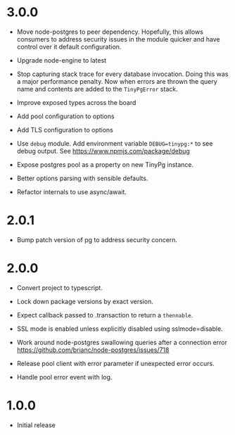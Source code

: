 # 3.0.0

* Move node-postgres to peer dependency. Hopefully, this allows consumers to address security issues in the module quicker and have control over it default configuration.

* Upgrade node-engine to latest

* Stop capturing stack trace for every database invocation. Doing this was a major performance penalty. Now when errors are thrown the query name and contents are added to the `TinyPgError` stack.

* Improve exposed types across the board

* Add pool configuration to options

* Add TLS configuration to options

* Use `debug` module. Add environment variable `DEBUG=tinypg:*` to see debug output. See https://www.npmjs.com/package/debug

* Expose postgres pool as a property on new TinyPg instance.

* Better options parsing with sensible defaults.

* Refactor internals to use async/await.

# 2.0.1

* Bump patch version of pg to address security concern.

# 2.0.0

* Convert project to typescript.

* Lock down package versions by exact version.

* Expect callback passed to .transaction to return a `thennable`.

* SSL mode is enabled unless explicitly disabled using sslmode=disable.

* Work around node-postgres swallowing queries after a connection error https://github.com/brianc/node-postgres/issues/718

* Release pool client with error parameter if unexpected error occurs.

* Handle pool error event with log.

# 1.0.0

* Initial release
